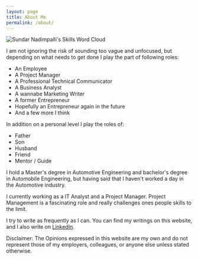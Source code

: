 ```yaml
---
layout: page
title: About Me
permalink: /about/
---
```


![Sundar Nadimpalli's Skills Word Cloud](https://s3.amazonaws.com/sundar-website-assets/images/skills-word-cloud-v2.png)

I am not ignoring the risk of sounding too vague and unfocused, but depending on what needs to get done I play the part of following roles:

  * An Employee
  * A Project Manager
  * A Professional Technical Communicator
  * A Business Analyst
  * A wannabe Marketing Writer
  * A former Entrepreneur
  * Hopefully an Entrepreneur again in the future
  * And a few more I think

In addition on a personal level I play the roles of:

  * Father
  * Son
  * Husband
  * Friend
  * Mentor / Guide

I hold a Master's degree in Automotive Engineering and bachelor's degree in Automobile Engineering, but having said that I haven't worked a day in the Automotive industry.

I currently working as a IT Analyst and a Project Manager. Project Management is a fascinating role and really challenges ones people skills to the limit. 

I try to write as frequently as I can. You can find my writings on this website, and I also write on <a title="My LinkedIn Profile. " href="https://www.linkedin.com/in/sundarnadimpalli" target="_blank">LinkedIn</a>.


Disclaimer: The Opinions expressed in this website are my own and do not represent those of my employers, colleagues, or anyone else unless stated otherwise.
